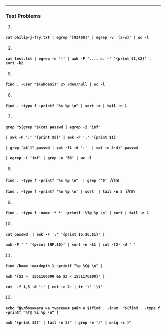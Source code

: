 --------------------------------------------------------
### Test Problems

1.

#### `cat philip-j-fry.txt | egrep '[02468]' | egrep -v '[a-w]' | wc -l`

2.

#### `cat test.txt | egrep -n '-' | awk -F '.... г. -' '{print $1,$2}' | sort -k2`


5.

#### `find . -user "$(whoami)" 2> /dev/null | wc -l ` 

6.

#### `find . -type f -printf "%s %p \n" | sort -n | tail -n 1`

7.

#### ` grep "$(grep "$(cat passwd | egrep -i 'inf' `
#### `| awk -F ':' '{print $5}' | awk -F ',' '{print $1}' `
#### `| grep 'a$')" passwd | cut -f1 -d ':'  | cut -c 3-4)" passwd`
#### `| egrep -i 'inf' | grep -o '50' | wc -l`

8.

#### `find . -type f -printf "%s %p \n"  | grep '^0' `		//rm 
#### `find . -type f -printf '%n %p \n' | sort  | tail -n 5	`	//rm

9.
#### ` find . -type f -name '* *' -printf '%T@ %p \n' | sort | tail -n 1  `

10.

#### ` cat passwd  | awk -F ':' '{print $5,$6,$1}' | `
#### ` awk -F ' ' '{print $NF,$0}' | sort -n -k1 | cut -f2- -d ' '  `

11.
#### `find /home -maxdepth 1 -printf "%p %C@ \n" | `
#### `awk '{$2 >  1551168000 && $2 < 1551176100}' | ` 
#### `cut  -f 1,5 -d ':' | cut -c 2- | tr ':' '\t' ` 

12.

#### ` echo "Дълбочината на търсения файл е $(find . -inum  "$(find . -type f  -printf "%T@ %i %p \n" | `
#### ` awk '{print $2}' | tail -n 1)" | grep -o '/' | uniq -c )" `
